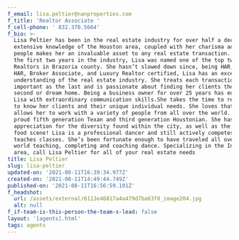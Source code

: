 ```yaml
---
f_email: lisa.peltier@nanproperties.com
f_title: 'Realtor Associate '
f_cell-phone: ' 832.370.5664'
f_bio: >-
  Lisa Peltier has been in the real estate industry for over half a decade. Her
  extensive knowledge of the Houston area, coupled with her charisma and love of
  people makes her an invaluable asset to any real estate transaction. Within
  the first two years in the industry, Lisa was named one of the top twenty
  Realtors in Brazoria county. She hasn’t slowed down since, being HAR, TAR,
  HAR, Broker Associate, and Luxury Realtor certified, Lisa has an exceptional
  understanding of the real estate industry. She treats each transaction as
  important as the last and is passionate about finding her clients their first,
  second or dream home. Being a business owner for over 25 years has equipped
  Lisa with extraordinary communication skills.She takes the time to really get
  to know her clients and their unique individual needs. She loves that her job
  allows her to work with a variety of people from all over the world. Lisa is a
  proud fifth generation Texan and third generation Houstonian. She has a deep
  appreciation for the diversity found within the city, as well as the amazing
  food scene! Lisa is a professional dancer and still actively competes and
  teaches classes. She’s been fortunate enough to have traveled all over the
  world teaching, completing and coaching dance. Specializing in the Inner Loop
  area, call Lisa Peltier for all of your real estate needs
title: Lisa Peltier
slug: lisa-peltier
updated-on: '2021-08-11T16:39:34.977Z'
created-on: '2021-08-11T14:49:44.749Z'
published-on: '2021-08-11T16:56:59.101Z'
f_headshot:
  url: /assets/external/6113e46817a4a479d7ba63f8_image204.jpg
  alt: null
f_if-team-is-this-person-the-team-s-lead: false
layout: '[agents].html'
tags: agents
---
```



